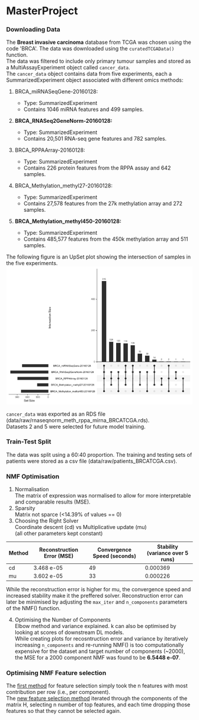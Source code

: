 # MasterProject

### Downloading Data
The **Breast invasive carcinoma** database from TCGA was chosen using the code 'BRCA'.
The data was downloaded using the ```curatedTCGAData()``` function.\
The data was filtered to include only primary tumour samples and stored as a MultiAssayExperiment object called ```cancer_data```.\
The ```cancer_data``` object contains data from five experiments, each a SummarizedExperiment object associated with different omics methods:
1. BRCA_miRNASeqGene-20160128:
   - Type: SummarizedExperiment
   - Contains 1046 miRNA features and 499 samples.

2. **BRCA_RNASeq2GeneNorm-20160128:**
   - Type: SummarizedExperiment
   - Contains 20,501 RNA-seq gene features and 782 samples.

3. BRCA_RPPAArray-20160128:
   - Type: SummarizedExperiment
   - Contains 226 protein features from the RPPA assay and 642 samples.

4. BRCA_Methylation_methyl27-20160128:
   - Type: SummarizedExperiment
   - Contains 27,578 features from the 27k methylation array and 272 samples.

5. **BRCA_Methylation_methyl450-20160128:**
   - Type: SummarizedExperiment
   - Contains 485,577 features from the 450k methylation array and 511 samples.
  
The following figure is an UpSet plot showing the intersection of samples in the five experiments.\
![UpSet Plot of TCGA Data](Figures/upSet.png)

```cancer_data``` was exported as an RDS file (data/raw/rnaseqnorm_meth_rppa_mirna_BRCATCGA.rds).\
Datasets 2 and 5 were selected for future model training.

### Train-Test Split
The data was split using a 60:40 proportion. The training and testing sets of patients were stored as a csv file (data/raw/patients_BRCATCGA.csv).

### NMF Optimisation
1. Normalisation\
   The matrix of expression was normalised to allow for more interpretable and comparable results (MSE).
2. Sparsity\
   Matrix not sparce (<14.39% of values == 0)
3. Choosing the Right Solver\
   Coordinate descent (cd) vs Multiplicative update (mu)\
   (all other parameters kept constant)
   
| Method | Reconstruction Error (MSE) | Convergence Speed (seconds) | Stability (variance over 5 runs) |
|--------|-----------------------------|------------------------------|-----------------------------------|
| cd     | 3.468 e-05                 | 49                           | 0.000369                         |
| mu     | 3.602 e-05                 | 33                           | 0.000226                         |

   While the reconstruction error is higher for mu, the convergence speed and increased stability make it the preffered solver. Reconstruction error can later be minimised by adjusting the ```max_iter``` and ```n_components``` parameters of the NMF() function.
   
4. Optimising the Number of Components\
   Elbow method and variance explained. k can also be optimised by looking at scores of downstream DL models.\
   While creating plots for recosntruction error and variance by iteratively increasing ```n_components``` and re-running NMF() is too computationally expensive for the dataset and target number of components (~2000), the MSE for a 2000 component NMF was found to be **6.5448 e-07**.

### Optimising NMF Feature selection
The [first method](NMF/NMF_feature_selection.ipynb) for feature selection simply took the n features with most contribution per row (i.e., per component).\
The [new feature selection method](NMF/NMF_feature_selection_optimised.ipynb) iterated through the components of the matrix H, selecting n number of top features, and each time dropping those features so that they cannot be selected again.
   







   


  
